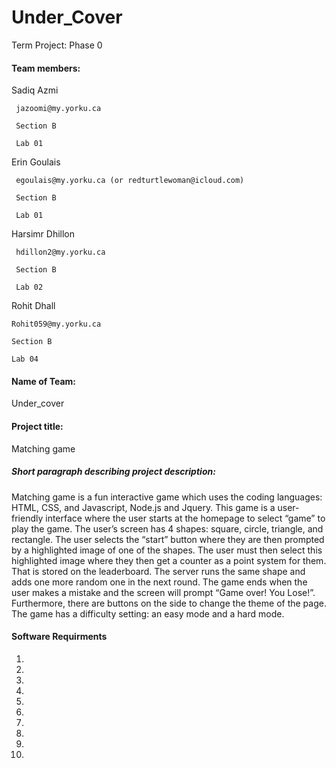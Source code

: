 # Under_Cover
Term Project: Phase 0



<h4> Team members: </h4>
 
Sadiq Azmi

     jazoomi@my.yorku.ca

     Section B

     Lab 01
Erin Goulais

     egoulais@my.yorku.ca (or redturtlewoman@icloud.com)

     Section B

     Lab 01 

Harsimr Dhillon 

     hdillon2@my.yorku.ca
     
     Section B

     Lab 02

Rohit Dhall

    Rohit059@my.yorku.ca

    Section B

    Lab 04
 

<h4> Name of Team: </h4>

Under_cover 


<h4> Project title: </h4>

Matching game 


<h5> Short paragraph describing project description: </h5>

Matching game is a fun interactive game which uses the coding languages: HTML, CSS, and Javascript, Node.js and Jquery. This game is a user-friendly interface where the user starts at the homepage to select “game” to play the game. The user’s screen has 4 shapes: square, circle, triangle, and rectangle. The user selects the “start” button where they are then prompted by a highlighted image of one of the shapes. The user must then select this highlighted image where they then get a counter as a point system for them. That is stored on the leaderboard.  The server runs the same shape and adds one more random one in the next round. The game ends when the user makes a mistake and the screen will prompt “Game over! You Lose!”. Furthermore, there are buttons on the side to change the theme of the page. The game has a difficulty setting: an easy mode and a hard mode. 

<h4> Software Requirments </h4>

1. 

2.

3.

4.

5.

6.

7.

8.

9.

10.
